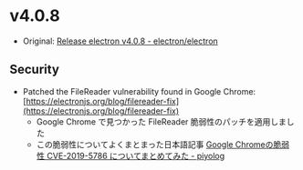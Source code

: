 # v4.0.8

* Original: [Release electron v4.0.8 - electron/electron](https://github.com/electron/electron/releases/tag/v4.0.8)

## Security

* Patched the FileReader vulnerability found in Google Chrome: [https://electronjs.org/blog/filereader-fix](https://electronjs.org/blog/filereader-fix)
  * Google Chrome で見つかった FileReader 脆弱性のパッチを適用しました
  * この脆弱性についてよくまとまった日本語記事 [Google Chromeの脆弱性 CVE-2019-5786 についてまとめてみた - piyolog](https://piyolog.hatenadiary.jp/entry/2019/03/12/002858)

